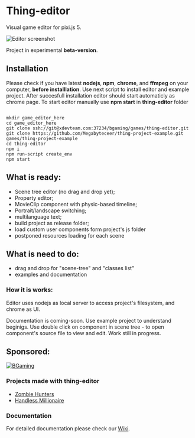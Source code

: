 # Thing-editor

Visual game editor for pixi.js 5.

![Editor screenshot](https://raw.githubusercontent.com/wiki/Megabyteceer/thing-editor/img/full-editor.jpg)

Project in experimental **beta-version**.

## Installation

Please check if you have latest **nodejs**, **npm**, **chrome**, and **ffmpeg** on your computer, **before installlation**.
Use next script to install editor and example project.
After succesfull installation editor should start automaticly as chrome page.
To start editor manually use **npm start** in **thing-editor** folder

```

mkdir game_editor_here
cd game_editor_here
git clone ssh://git@xdevteam.com:37234/bgaming/games/thing-editor.git
git clone https://github.com/Megabyteceer/thing-project-example.git games/thing-project-example
cd thing-editor
npm i
npm run-script create_env
npm start

```

## What is ready:
 - Scene tree editor (no drag and drop yet);
 - Property editor;
 - MovieClip component with physic-based timeline;
 - Portrait/landscape switching;
 - multilanguage text;
 - build project as release folder;
 - load custom user components form project's js folder
 - postponed resources loading for each scene

## What is need to do:
 - drag and drop for "scene-tree" and "classes list"
 - examples and documentation
 
### How it is works:
Editor uses nodejs as local server to access project's filesystem, and chrome as UI.

Documentation is coming-soon. Use example project to understand beginigs.
Use double click on component in scene tree - to open component's source file to view and edit.
Work still in progress.

## Sponsored:

[![BGaming](https://www.bgaming.com/static/ab081242037bd658919489ee5abcefc2/9b61e/b-gaming-logo-final-big.png)](https://www.bgaming.com/)


### Projects made with thing-editor
 - [Zombie Hunters](http://zh.pixel-cave.com)
 - [Handless Millionaire](http://hm.pixel-cave.com)

### Documentation
For detailed documentation please check our [Wiki](https://github.com/Megabyteceer/thing-editor/wiki).
